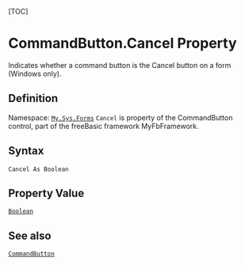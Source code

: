 [TOC]
# CommandButton.Cancel Property
Indicates whether a command button is the Cancel button on a form (Windows only).
## Definition
Namespace: [`My.Sys.Forms`](My.Sys.Forms.md)
`Cancel` is property of the CommandButton control, part of the freeBasic framework MyFbFramework.
## Syntax
```freeBasic
Cancel As Boolean
```
## Property Value
[`Boolean`]("https://www.freebasic.net/wiki/KeyPgBoolean")
## See also
[`CommandButton`](CommandButton.md)
